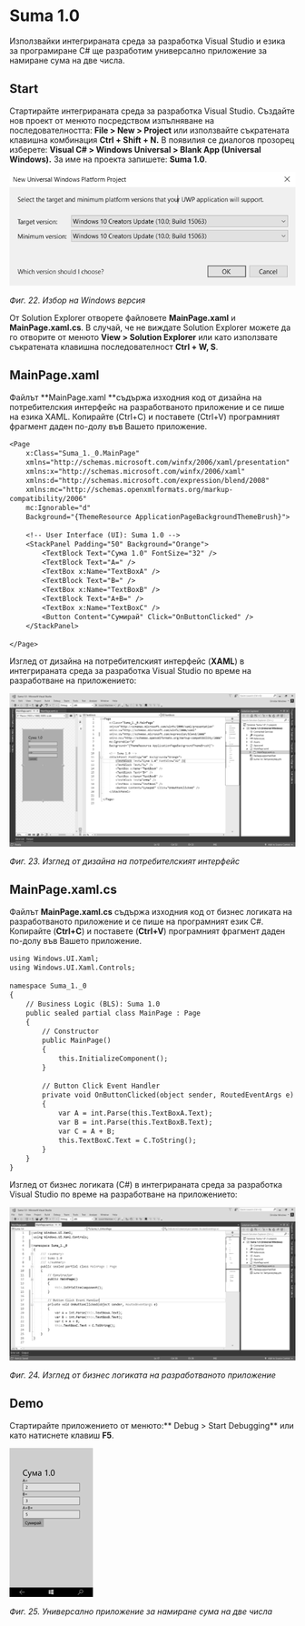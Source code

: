 # Suma 1.0

Използвайки интегрираната среда за разработка Visual Studio и езика за програмиране C\# ще разработим универсално приложение за намиране сума на две числа.

## Start

Стартирайте интегрираната среда за разработка Visual Studio. Създайте нов проект от менюто посредством изпълняване на последователността: **File &gt; New &gt; Project** или използвайте съкратената клавишна комбинация **Ctrl + Shift + N.** В появилия се диалогов прозорец изберете: **Visual C\# &gt; Windows Universal &gt; Blank App \(Universal Windows\).** За име на проекта запишете: **Suma 1.0**.

![](/chapter1/22.png)

_Фиг. 22. Избор на Windows версия_

От Solution Explorer отворете файловете **MainPage.xaml** и **MainPage.xaml.cs**. В случай, че не виждате Solution Explorer можете да го отворите от менюто **View &gt; Solution Explorer** или като използвате съкратената клавишна последователност **Ctrl + W, S**.

## MainPage.xaml

Файлът **MainPage.xaml **съдържа изходния код от дизайна на потребителския интерфейс на разработваното приложение и се пише на езика XAML. Копирайте \(Ctrl+C\) и поставете \(Ctrl+V\) програмният фрагмент даден по-долу във Вашето приложение.

```
<Page
    x:Class="Suma_1._0.MainPage"
    xmlns="http://schemas.microsoft.com/winfx/2006/xaml/presentation"
    xmlns:x="http://schemas.microsoft.com/winfx/2006/xaml"
    xmlns:d="http://schemas.microsoft.com/expression/blend/2008"
    xmlns:mc="http://schemas.openxmlformats.org/markup-compatibility/2006"
    mc:Ignorable="d"
    Background="{ThemeResource ApplicationPageBackgroundThemeBrush}">

    <!-- User Interface (UI): Suma 1.0 -->
    <StackPanel Padding="50" Background="Orange">
        <TextBlock Text="Сума 1.0" FontSize="32" />
        <TextBlock Text="A=" />
        <TextBox x:Name="TextBoxA" />
        <TextBlock Text="B=" />
        <TextBox x:Name="TextBoxB" />
        <TextBlock Text="A+B=" />
        <TextBox x:Name="TextBoxC" />
        <Button Content="Сумирай" Click="OnButtonClicked" />
    </StackPanel>

</Page>
```

Изглед от дизайна на потребителският интерфейс \(**XAML**\) в интегрираната среда за разработка Visual Studio по време на разработване на приложението:

![](/chapter1/23.png)

_Фиг. 23. Изглед от дизайна на потребителският интерфейс_

## MainPage.xaml.cs

Файлът **MainPage.xaml.cs** съдържа изходния код от бизнес логиката на разработваното приложение и се пише на програмният език C\#. Копирайте \(**Ctrl+C**\) и поставете \(**Ctrl+V**\) програмният фрагмент даден по-долу във Вашето приложение.

```
using Windows.UI.Xaml;
using Windows.UI.Xaml.Controls;

namespace Suma_1._0
{
    // Business Logic (BLS): Suma 1.0
    public sealed partial class MainPage : Page
    {
        // Constructor
        public MainPage()
        {
            this.InitializeComponent();
        }

        // Button Click Event Handler
        private void OnButtonClicked(object sender, RoutedEventArgs e)
        {
            var A = int.Parse(this.TextBoxA.Text);
            var B = int.Parse(this.TextBoxB.Text);
            var C = A + B;
            this.TextBoxC.Text = C.ToString();
        }
    }
}
```

Изглед от бизнес логиката \(C\#\) в интегрираната среда за разработка Visual Studio по време на разработване на приложението:

![](/chapter1/24.png)

_Фиг. 24. Изглед от бизнес логиката на разработваното приложение_

## Demo 

Стартирайте приложението от менюто:** Debug &gt; Start Debugging** или като натиснете клавиш **F5**.

![](/chapter1/25.png)

_Фиг. 25. Универсално приложение за намиране сума на две числа_

